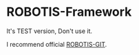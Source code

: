 # ROBOTIS-Framework

It's TEST version, Don't use it.

I recommend official [ROBOTIS-GIT](https://github.com/ROBOTIS-GIT/ROBOTIS-Framework).

